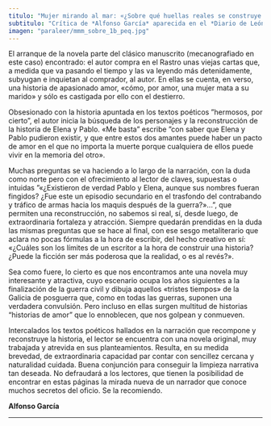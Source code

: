 ```yaml
---
titulo: "Mujer mirando al mar: «¿Sobre qué huellas reales se construye      la ficción?»"
subtitulo: "Crítica de *Alfonso García* aparecida en el *Diario de León*, el 12 de septiembre de 2010."
imagen: "paraleer/mmm_sobre_1b_peq.jpg"
---
```

El arranque de la novela parte del clásico manuscrito (mecanografiado en este
caso) encontrado: el autor compra en el Rastro unas viejas cartas que, a
medida que va pasando el tiempo y las va leyendo más detenidamente, subyugan
e inquietan al comprador, al autor. En ellas se cuenta, en verso, una
historia de apasionado amor, «cómo, por amor, una mujer mata a su marido» y
sólo es castigada por ello con el destierro.

Obsesionado con la historia apuntada en los textos poéticos ”hermosos, por
cierto”, el autor inicia la búsqueda de los personajes y la reconstrucción de
la historia de Elena y Pablo. «Me basta” escribe ”con saber que Elena y Pablo
pudieron existir, y que entre estos dos amantes puede haber un pacto de amor
en el que no importa la muerte porque cualquiera de ellos puede vivir en la
memoria del otro».

Muchas preguntas se va haciendo a lo largo de la narración, con la duda como
norte pero con el ofrecimiento al lector de claves, supuestas o intuidas
”«¿Existieron de verdad Pablo y Elena, aunque sus nombres fueran fingidos?
¿Fue este un episodio secundario en el trasfondo del contrabando y tráfico de
armas hacia los maquis después de la guerra?»...”, que permiten una
reconstrucción, no sabemos si real, sí, desde luego, de extraordinaria
fortaleza y atracción. Siempre quedarán prendidas en la duda las mismas
preguntas que se hace al final, con ese sesgo metaliterario que aclara no
pocas fórmulas a la hora de escribir, del hecho creativo en sí: «¿Cuáles son
los límites de un escritor a la hora de construir una historia? ¿Puede la
ficción ser más poderosa que la realidad, o es al revés?».

Sea como fuere, lo cierto es que nos encontramos ante una novela muy
interesante y atractiva, cuyo escenario ocupa los años siguientes a la
finalización de la guerra civil y dibuja aquellos «tristes tiempos» de la
Galicia de posguerra que, como en todas las guerras, suponen una verdadera
convulsión. Pero incluso en ellas surgen multitud de historias “historias de
amor” que lo ennoblecen, que nos golpean y conmueven.

Intercalados los textos poéticos hallados en la narración que recompone y
reconstruye la historia, el lector se encuentra con una novela original, muy
trabajada y atrevida en sus planteamientos. Resulta, en su medida brevedad,
de extraordinaria capacidad par contar con sencillez cercana y naturalidad
cuidada. Buena conjunción para conseguir la limpieza narrativa tan deseada.
No defraudará a los lectores, que tienen la posibilidad de encontrar en estas
páginas la mirada nueva de un narrador que conoce muchos secretos del oficio.
Se la recomiendo.

**Alfonso García**

* * *
